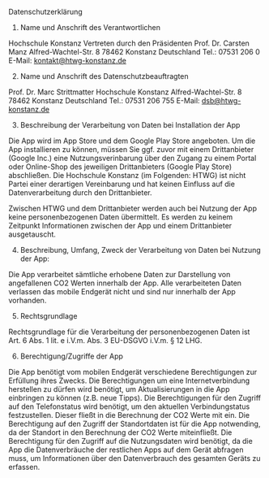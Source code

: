 Datenschutzerklärung

1. Name und Anschrift des Verantwortlichen

Hochschule Konstanz
Vertreten durch den Präsidenten Prof. Dr. Carsten Manz
Alfred-Wachtel-Str. 8
78462 Konstanz
Deutschland
Tel.: 07531 206 0
E-Mail: kontakt@htwg-konstanz.de

2. Name und Anschrift des Datenschutzbeauftragten

Prof. Dr. Marc Strittmatter
Hochschule Konstanz
Alfred-Wachtel-Str. 8
78462 Konstanz
Deutschland
Tel.: 07531 206 755
E-Mail: dsb@htwg-konstanz.de

3. Beschreibung der Verarbeitung von Daten bei Installation der App

Die App wird im App Store und dem Google Play Store angeboten. Um die App installieren zu
können, müssen Sie ggf. zuvor mit einem Drittanbieter (Google Inc.) eine
Nutzungsverinbarung über den Zugang zu einem Portal oder Online-Shop des jeweiligen
Drittanbieters (Google Play Store) abschließen. Die Hochschule Konstanz (im
Folgenden: HTWG) ist nicht Partei einer derartigen Vereinbarung und hat keinen Einfluss auf
die Datenverarbeitung durch den Drittanbieter.

Zwischen HTWG und dem Drittanbieter werden auch bei Nutzung der App keine
personenbezogenen Daten übermittelt. Es werden zu keinem Zeitpunkt Informationen zwischen der App und einem Drittanbieter ausgetauscht.

4. Beschreibung, Umfang, Zweck der Verarbeitung von Daten bei Nutzung der App:

Die App verarbeitet sämtliche erhobene Daten zur Darstellung von angefallenen CO2 Werten innerhalb der App. Alle verarbeiteten Daten verlassen das mobile Endgerät nicht und sind nur innerhalb der App vorhanden.

5. Rechtsgrundlage

Rechtsgrundlage für die Verarbeitung der personenbezogenen Daten ist Art. 6 Abs. 1 lit. e
i.V.m. Abs. 3 EU-DSGVO i.V.m. § 12 LHG.

6. Berechtigung/Zugriffe der App

Die App benötigt vom mobilen Endgerät verschiedene Berechtigungen zur Erfüllung ihres Zwecks. Die Berechtigungen um eine Internetverbindung herstellen zu dürfen wird benötigt, um Aktualisierungen in die App einbringen zu können (z.B. neue Tipps).
Die Berechtigungen für den Zugriff auf den Telefonstatus wird benötigt, um den aktuellen Verbindungstatus festzustellen. Dieser fließt in die Berechnung der CO2 Werte mit ein. Die Berechtigung auf den Zugriff der Standortdaten ist für die App notwending, da der Standort in den Berechnung der CO2 Werte miteinfließt.
Die Berechtigung für den Zugriff auf die Nutzungsdaten wird benötigt, da die App die Datenverbräuche der restlichen Apps auf dem Gerät abfragen muss, um Informationen über den Datenverbrauch des gesamten Geräts zu erfassen.